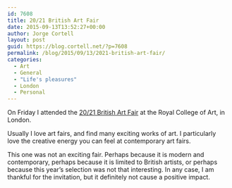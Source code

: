 ```yaml
---
id: 7608
title: 20/21 British Art Fair
date: 2015-09-13T13:52:27+00:00
author: Jorge Cortell
layout: post
guid: https://blog.cortell.net/?p=7608
permalink: /blog/2015/09/13/2021-british-art-fair/
categories:
  - Art
  - General
  - "Life's pleasures"
  - London
  - Personal
---
```

On Friday I attended the <a href="https://britishartfair.co.uk/" target="_blank">20/21 British Art Fair</a> at the Royal College of Art, in London.

Usually I love art fairs, and find many exciting works of art. I particularly love the creative energy you can feel at contemporary art fairs.

This one was not an exciting fair. Perhaps because it is modern and contemporary, perhaps because it is limited to British artists, or perhaps because this year’s selection was not that interesting. In any case, I am thankful for the invitation, but it definitely not cause a positive impact.